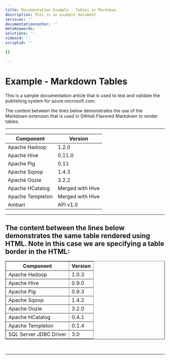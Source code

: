 ```yaml
---
title: Documentation Example - Tables in Markdown
description: This is an example document
services: ''
documentationcenter: ''
metakeywords: ''
solutions: ''
videoid: ''
scriptid: ''

{}

---
```

# Example - Markdown Tables
This is a sample documentation article that is used to test and validate the publishing system for azure.microsoft.com.  

The content between the lines below demonstrates the use of the Markdown extension that is used in GitHub Flavored Markdown to render tables. 

- - -
| Component | Version |
| --- | --- |
| Apache Hadoop |1.2.0 |
| Apache Hive |0.11.0 |
| Apache Pig |0.11 |
| Apache Sqoop |1.4.3 |
| Apache Oozie |3.2.2 |
| Apache HCatalog |Merged with Hive |
| Apache Templeton |Merged with Hive |
| Ambari |API v1.0 |

---

The content between the lines below demonstrates the same table rendered using HTML.  Note in this case we are specifying a table border in the HTML:
---

<table border="1">

<tr><th>Component</th><th>Version</th></tr>

<tr><td>Apache Hadoop</td><td>1.0.3</td></tr>

<tr><td>Apache Hive</td><td>0.9.0</td></tr>

<tr><td>Apache Pig</td><td>0.9.3</td></tr>

<tr><td>Apache Sqoop</td><td>1.4.2</td></tr>

<tr><td>Apache Oozie</td><td>3.2.0</td></tr>

<tr><td>Apache HCatalog</td><td>0.4.1</td></tr>

<tr><td>Apache Templeton</td><td>0.1.4</td></tr>

<tr><td>SQL Server JDBC Driver</td><td>3.0</td></tr>
</table><br/>

- - -

